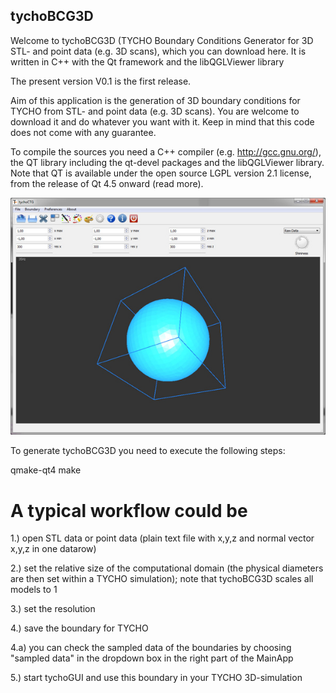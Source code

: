 ## tychoBCG3D

Welcome to tychoBCG3D (TYCHO Boundary Conditions Generator for 3D STL- and point data (e.g. 3D scans), which you can download here. 
It is written in C++ with the Qt framework and the libQGLViewer library

The present version V0.1 is the first release.

Aim of this application is the generation of 3D boundary conditions for TYCHO from STL- and point data (e.g. 3D scans). You are welcome to download it and do whatever you want with it. Keep in mind that this code does not come with any guarantee.

To compile the sources you need a C++ compiler (e.g. http://gcc.gnu.org/), the QT library including the qt-devel packages and the libQGLViewer library. Note that QT is available under the open source LGPL version 2.1 license, from the release of Qt 4.5 onward (read more).

![tycho_BCG3D](https://github.com/kapferer/tychoBCG3D/blob/master/appscreen.jpg "tycho_BCGG3D")

To generate tychoBCG3D you need to execute the following steps:

qmake-qt4
make

 # A typical workflow could be

1.) open STL data or point data (plain text file with x,y,z and normal vector x,y,z in one datarow)

2.) set the relative size of the computational domain (the physical diameters are then set within a TYCHO simulation); note that tychoBCG3D scales all models to 1

3.) set the resolution

4.) save the boundary for TYCHO

4.a) you can check the sampled data of the boundaries by choosing "sampled data" in the dropdown box in the right part of the MainApp

5.) start tychoGUI and use this boundary in your TYCHO 3D-simulation

